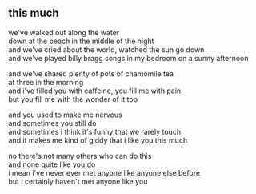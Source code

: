 ## this much

we've walked out along the water  
down at the beach in the middle of the night  
and we've cried about the world, watched the sun go down  
and we've played billy bragg songs in my bedroom on a sunny
afternoon

and we've shared plenty of pots of chamomile tea  
at three in the morning  
and i've filled you with caffeine, you fill me with pain  
but you fill me with the wonder of it too

and you used to make me nervous  
and sometimes you still do  
and sometimes i think it's funny that we rarely touch  
and it makes me kind of giddy that i like you this much

no there's not many others who can do this  
and none quite like you do  
i mean i've never ever met anyone like anyone else before  
but i certainly haven't met anyone like you
